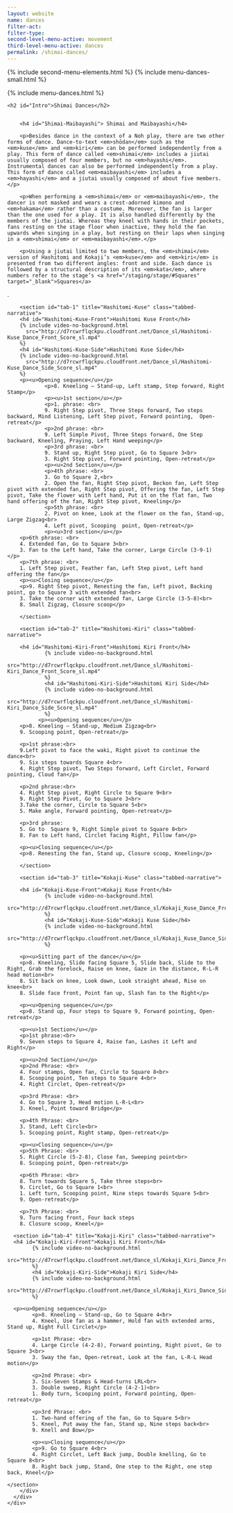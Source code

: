 ```yaml
---
layout: website
name: dances
filter-act:
filter-type:
second-level-menu-active: movement
third-level-menu-active: dances
permalink: /shimai-dances/
---
```


{% include second-menu-elements.html %}
{% include menu-dances-small.html %}

<main class="page-content">
<div class="wrapper sidebar-contents">
  <aside class="sidebar-contents__table">
    {% include menu-dances.html %}
  </aside>

  <section class="sidebar-contents__section">
  <div class="text-container">

    <h2 id="Intro">Shimai Dances</h2>


        <h4 id="Shimai-Maibayashi"> Shimai and Maibayashi</h4>

        <p>Besides dance in the context of a Noh play, there are two other forms of dance. Dance-to-text <em>shōdan</em> such as the <em>kuse</em> and <em>kiri</em> can be performed independently from a play. This form of dance called <em>shimai</em> includes a jiutai usually composed of four members, but no <em>hayashi</em>. Instrumental dances can also be performed independently from a play. This form of dance called <em>maibayashi</em> includes a <em>hayashi</em> and a jiutai usually composed of about five members. </p>

        <p>When performing a <em>shimai</em> or <em>maibayashi</em>, the dancer is not masked and wears a crest-adorned kimono and <em>hakama</em> rather than a costume. Moreover, the fan is larger than the one used for a play. It is also handled differently by the members of the jiutai. Whereas they kneel with hands in their pockets, fans resting on the stage floor when inactive, they hold the fan upwards when singing in a play, but resting on their laps when singing in a <em>shimai</em> or <em>maibayashi</em>.</p>

        <p>Using a jiutai limited to two members, the <em>shimai</em> version of Hashitomi and Kokaji’s <em>kuse</em> and <em>kiri</em> is presented from two different angles: front and side. Each dance is followed by a structural description of its <em>kata</em>, where numbers refer to the stage’s <a href="/staging/stage/#Squares" target="_blank">Squares</a>
.
      <div class="tabs-container">
      <div class="tabs-container__links">
      <div class="wrapper">
        <div id="tabs"></div>
        </div>
        </div>
        <div class="tabs-container__content">
        <div class="wrapper">

        <section id="tab-1" title="Hashitomi-Kuse" class="tabbed-narrative">
        <h4 id="Hashitomi-Kuse-Front">Hashitomi Kuse Front</h4>
        {% include video-no-background.html
          src="http://d7rcwrflqckpu.cloudfront.net/Dance_sl/Hashitomi-Kuse_Dance_Front_Score_sl.mp4"
        %}
        <h4 id="Hashitomi-Kuse-Side">Hashitomi Kuse Side</h4>
        {% include video-no-background.html
          src="http://d7rcwrflqckpu.cloudfront.net/Dance_sl/Hashitomi-Kuse_Dance_Side_Score_sl.mp4"
        %}
        <p><u>Opening sequence</u></p>
                <p>8. Kneeling – Stand-up, Left stamp, Step forward, Right Stamp</p>
                <p><u>1st section</u></p>
                <p>1. phrase: <br>
                9. Right Step pivot, Three Steps forward, Two steps backward, Mind Listening, Left Step pivot, Forward pointing,  Open-retreat</p>
                <p>2nd phrase: <br>
                9. Left Simple Pivot, Three Steps forward, One Step backward, Kneeling, Praying, Left Hand weeping</p>
                <p>3rd phrase: <br>
                9. Stand up, Right Step pivot, Go to Square 3<br>
                3. Right Step pivot, Forward pointing, Open-retreat</p>
                <p><u>2nd Section</u></p>
                <p>4th phrase: <br>
                3. Go to Square 2,<br>
                2. Open the fan, Right Step pivot, Beckon fan, Left Step pivot with extended fan, Right Step pivot, Offering the fan, Left Step pivot, Take the flower with Left hand, Put it on the flat fan, Two hand offering of the fan, Right Step pivot, Kneeling</p>
                <p>5th phrase: <br>
                2. Pivot on knee, Look at the flower on the fan, Stand-up, Large Zigzag<br>
                4. Left pivot, Scooping  point, Open-retreat</p>
                <p><u>3rd section</u></p>
        <p>6th phrase: <br>
        4. Extended fan, Go to Square 3<br>
        3. Fan to the Left hand, Take the corner, Large Circle (3-9-1) </p>
        <p>7th phrase: <br>
        1. Left Step pivot, Feather fan, Left Step pivot, Left hand offering the fan</p>
        <p><u>Closing sequence</u></p>
        <p>9. Right Step pivot, Renesting the fan, Left pivot, Backing point, go to Square 3 with extended fan<br>
        3. Take the corner with extended fan, Large Circle (3-5-8)<br>
        8. Small Zigzag, Closure scoop</p>

        </section>

        <section id="tab-2" title="Hashitomi-Kiri" class="tabbed-narrative">

        <h4 id="Hashitomi-Kiri-Front">Hashitomi Kiri Front</h4>
                {% include video-no-background.html
                  src="http://d7rcwrflqckpu.cloudfront.net/Dance_sl/Hashitomi-Kiri_Dance_Front_Score_sl.mp4"
                %}
                <h4 id="Hashitomi-Kiri-Side">Hashitomi Kiri Side</h4>
                {% include video-no-background.html
                  src="http://d7rcwrflqckpu.cloudfront.net/Dance_sl/Hashitomi-Kiri_Dance_Side_Score_sl.mp4"
                %}
              <p><u>Opening sequence</u></p>
        <p>8. Kneeling – Stand-up, Medium Zigzag<br>
        9. Scooping point, Open-retreat</p>

        <p>1st phrase:<br>
        9.Left pivot to face the waki, Right pivot to continue the dance<br>
        9. Six steps towards Square 4<br>
        4. Right Step pivot, Two Steps forward, Left Circlet, Forward pointing, Cloud fan</p>

        <p>2nd phrase:<br>
        4. Right Step pivot, Right Circle to Square 9<br>
        9. Right Step Pivot, Go to Square 3<br>
        3.Take the corner, Circle to Square 5<br>
        5. Make angle, Forward pointing, Open-retreat</p>

        <p>3rd phrase:
        5. Go to  Square 9, Right Simple pivot to Square 8<br>
        8. Fan to Left hand, Circlet facing Right, Pillow fan</p>

        <p><u>Closing sequence</u></p>
        <p>8. Renesting the fan, Stand up, Closure scoop, Kneeling</p>

        </section>

        <section id="tab-3" title="Kokaji-Kuse" class="tabbed-narrative">

        <h4 id="Kokaji-Kuse-Front">Kokaji Kuse Front</h4>
                {% include video-no-background.html
           src="http://d7rcwrflqckpu.cloudfront.net/Dance_sl/Kokaji_Kuse_Dance_Front_Score_sl.mp4"
                %}
                <h4 id="Kokaji-Kuse-Side">Kokaji Kuse Side</h4>
                {% include video-no-background.html
             src="http://d7rcwrflqckpu.cloudfront.net/Dance_sl/Kokaji_Kuse_Dance_Side_Score_sl.mp4"
                %}

        <p><u>Sitting part of the dance</u></p>
        <p>8. Kneeling, Slide facing Square 5, Slide back, Slide to the Right, Grab the forelock, Raise on knee, Gaze in the distance, R-L-R head motion<br>
        8. Sit back on knee, Look down, Look straight ahead, Rise on knee<br>
        8. Slide face front, Point fan up, Slash fan to the Right</p>

        <p><u>Opening sequence</u></p>
        <p>8. Stand up, Four steps to Square 9, Forward pointing, Open-retreat</p>

        <p><u>1st Section</u></p>
        <p>1st phrase:<br>
        9. Seven steps to Square 4, Raise fan, Lashes it Left and Right</p>

        <p><u>2nd Section</u></p>
        <p>2nd Phrase: <br>
        4. Four stamps, Open fan, Circle to Square 8<br>
        8. Scooping point, Ten steps to Square 4<br>
        4. Right Circlet, Open-retreat</p>

        <p>3rd Phrase: <br>
        4. Go to Square 3, Head motion L-R-L<br>
        3. Kneel, Point toward Bridge</p>

        <p>4th Phrase: <br>
        3. Stand, Left Circle<br>
        5. Scooping point, Right stamp, Open-retreat</p>

        <p><u>Closing sequence</u></p>
        <p>5th Phrase: <br>
        5. Right Circle (5-2-8), Close fan, Sweeping point<br>
        8. Scooping point, Open-retreat</p>

        <p>6th Phrase: <br>
        8. Turn towards Square 5, Take three steps<br>
        9. Circlet, Go to Square 1<br>
        1. Left turn, Scooping point, Nine steps towards Square 5<br>
        9. Open-retreat</p>

        <p>7th Phrase: <br>
        9. Turn facing front, Four back steps
        8. Closure scoop, Kneel</p>
</section>

      <section id="tab-4" title="Kokaji-Kiri" class="tabbed-narrative">
      <h4 id="Kokaji-Kiri-Front">Kokaji Kiri Front</h4>
            {% include video-no-background.html
          src="http://d7rcwrflqckpu.cloudfront.net/Dance_sl/Kokaji_Kiri_Dance_Front_Score_sl.mp4"
            %}
            <h4 id="Kokaji-Kiri-Side">Kokaji Kiri Side</h4>
            {% include video-no-background.html
            src="http://d7rcwrflqckpu.cloudfront.net/Dance_sl/Kokaji_Kiri_Dance_Side_Score_sl.mp4"
            %}

      <p><u>Opening sequence</u></p>
            <p>8. Kneeling – Stand-up, Go to Square 4<br>
            4. Kneel, Use fan as a hammer, Hold fan with extended arms, Stand up, Right Full Circlet</p>

            <p>1st Phrase: <br>
            4. Large Circle (4-2-8), Forward pointing, Right pivot, Go to Square 3<br>
            3. Sway the fan, Open-retreat, Look at the fan, L-R-L Head motion</p>

            <p>2nd Phrase: <br>
            3. Six-Seven Stamps & Head-turns LRL<br>
            3. Double sweep, Right Circle (4-2-1)<br>
            1. Body turn, Scooping point, Forward pointing, Open-retreat</p>

            <p>3rd Phrase: <br>
            1. Two-hand offering of the fan, Go to Square 5<br>
            5. Kneel, Put away the fan, Stand up, Nine steps back<br>
            9. Knell and Bow</p>

            <p><u>Closing sequence</u></p>
            <p>9. Go to Square 4<br>
            4. Right Circlet, Left Back jump, Double knelling, Go to Square 8<br>
            8. Right back jump, Stand, One step to the Right, one step back, Kneel</p>

    </section>
        </div>
      </div>
    </div>

</div>
</section>
</div>

</main>
